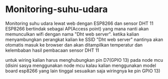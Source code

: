 # Monitoring-suhu-udara
Monitoring suhu udara lewat web dengan ESP8266 dan sensor DHT 11
ESP8266 bertindak sebagai AP(Access point) yang mana nanti akan memunculkan wifi dengan nama "Dht web server". ketika kalian menyambungkan perangkat kalian ke SSID "Dht web server" nantinya akan otomatis masuk ke browser dan akan ditampilkan temperatur dan kelembaban hasil pembacaan sensor DHT 11

untuk wiring kalian harus menghubungkan pin D7(GPIO 13) pada node mcu (disini sasya menggunakan node mcu kalau kalian menggunakan model board esp8266 yang lain tinggal sesuaikan saja wiringnya ke pin GPIO 13)

